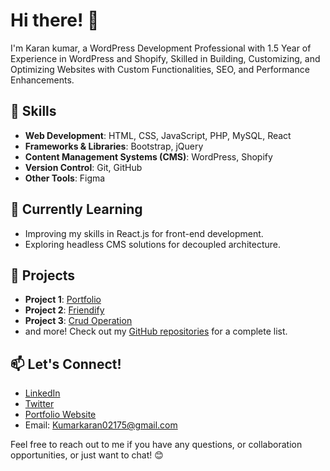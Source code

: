 # Hi there! 👋

I'm Karan kumar, a WordPress Development Professional with 1.5 Year of Experience in WordPress and Shopify, Skilled in Building, Customizing, and Optimizing Websites with Custom Functionalities, SEO, and Performance Enhancements.

## 🚀 Skills

- **Web Development**: HTML, CSS, JavaScript, PHP, MySQL, React
- **Frameworks & Libraries**: Bootstrap, jQuery
- **Content Management Systems (CMS)**: WordPress, Shopify
- **Version Control**: Git, GitHub
- **Other Tools**: Figma

## 🌱 Currently Learning

- Improving my skills in React.js for front-end development.
- Exploring headless CMS solutions for decoupled architecture.

## 💼 Projects

- **Project 1**: [Portfolio](https://karankr.netlify.app/)
- **Project 2**: [Friendify](http://friendify.infinityfreeapp.com/)
- **Project 3**: [Crud Operation](https://curd-operation-kk.infinityfreeapp.com/)
- and more! Check out my [GitHub repositories](https://github.com/kumarkaran-kk?tab=repositories) for a complete list.

## 📫 Let's Connect!

- [LinkedIn](https://www.linkedin.com/in/karan-kumar-947817206/)
- [Twitter](https://twitter.com/kumarkaran_kk)
- [Portfolio Website](https://karankr.netlify.app/)
- Email: Kumarkaran02175@gmail.com

Feel free to reach out to me if you have any questions, or collaboration opportunities, or just want to chat! 😊
